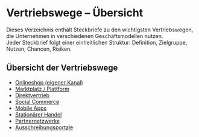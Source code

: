 # Vertriebswege – Übersicht

Dieses Verzeichnis enthält Steckbriefe zu den wichtigsten Vertriebswegen, die Unternehmen in verschiedenen Geschäftsmodellen nutzen.  
Jeder Steckbrief folgt einer einheitlichen Struktur: Definition, Zielgruppe, Nutzen, Chancen, Risiken.

## Übersicht der Vertriebswege

- [Onlineshop (eigener Kanal)](onlineshop.md)
- [Marktplatz / Plattform](marktplatz.md)
- [Direktvertrieb](direktvertrieb.md)
- [Social Commerce](social-commerce.md)
- [Mobile Apps](mobile-apps.md)
- [Stationärer Handel](stationaer.md)
- [Partnernetzwerke](partnernetzwerke.md)
- [Ausschreibungsportale](ausschreibungsportale.md)
